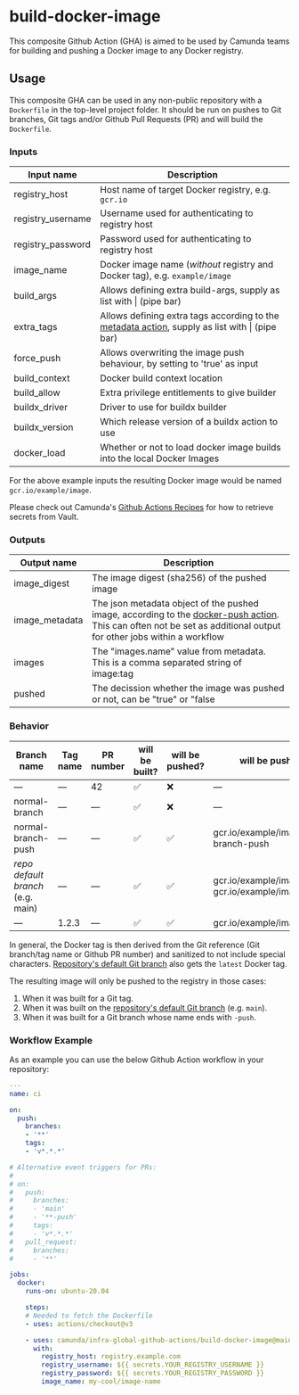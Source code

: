 # build-docker-image

This composite Github Action (GHA) is aimed to be used by Camunda teams for building and pushing a Docker image to any Docker registry.

## Usage

This composite GHA can be used in any non-public repository with a `Dockerfile` in the top-level project folder. It should be run on pushes to Git branches, Git tags and/or Github Pull Requests (PR) and will build the `Dockerfile`.

### Inputs

| Input name        | Description                                        |
|-------------------|----------------------------------------------------|
| registry_host     | Host name of target Docker registry, e.g. `gcr.io` |
| registry_username | Username used for authenticating to registry host  |
| registry_password | Password used for authenticating to registry host  |
| image_name        | Docker image name (*without* registry and Docker tag), e.g. `example/image` |
| build_args        | Allows defining extra build-args, supply as list with \| (pipe bar) |
| extra_tags        | Allows defining extra tags according to the [metadata action](https://github.com/docker/metadata-action), supply as list with \| (pipe bar) |
| force_push        | Allows overwriting the image push behaviour, by setting to 'true' as input |
| build_context     | Docker build context location                      |
| build_allow       | Extra privilege entitlements to give builder       |
| buildx_driver     | Driver to use for buildx builder                   |
| buildx_version    | Which release version of a buildx action to use    |
| docker_load       | Whether or not to load docker image builds into the local Docker Images |

For the above example inputs the resulting Docker image would be named `gcr.io/example/image`.

Please check out Camunda's [Github Actions Recipes](https://github.com/camunda/github-actions-recipes#secrets=) for how to retrieve secrets from Vault.

### Outputs
| Output name        | Description                                        |
|--------------------|----------------------------------------------------|
| image_digest       | The image digest (sha256) of the pushed image      |
| image_metadata     | The json metadata object of the pushed image, according to the [docker-push action](https://github.com/docker/build-push-action). This can often not be set as additional output for other jobs within a workflow      |
| images             | The "images.name" value from metadata. This is a comma separated string of image:tag |
| pushed             | The decission whether the image was pushed or not, can be "true" or "false |

### Behavior

| Branch name                       | Tag name | PR number | will be built? | will be pushed? | will be pushed as                                       |
|-----------------------------------|----------|-----------|----------------|-----------------|---------------------------------------------------------|
| —                                 | —        | 42        | ✅             | ❌              | —                                                       |
| normal-branch                     | —        | —         | ✅             | ❌              | —                                                       |
| normal-branch-push                | —        | —         | ✅             | ✅              | gcr.io/example/image:normal-branch-push                 |
| *repo default branch* (e.g. main) | —        | —         | ✅             | ✅              | gcr.io/example/image:latest + gcr.io/example/image:main |
| —                                 | 1.2.3    | —         | ✅             | ✅              | gcr.io/example/image:1.2.3                              |


In general, the Docker tag is then derived from the Git reference (Git branch/tag name or Github PR number) and sanitized to not include special characters. [Repository's default Git branch](https://docs.github.com/en/repositories/configuring-branches-and-merges-in-your-repository/managing-branches-in-your-repository/changing-the-default-branch) also gets the `latest` Docker tag.

The resulting image will only be pushed to the registry in those cases:

1. When it was built for a Git tag.
1. When it was built on the [repository's default Git branch](https://docs.github.com/en/repositories/configuring-branches-and-merges-in-your-repository/managing-branches-in-your-repository/changing-the-default-branch) (e.g. `main`).
1. When it was built for a Git branch whose name ends with `-push`.

### Workflow Example

As an example you can use the below Github Action workflow in your repository:

```yaml
---
name: ci

on:
  push:
    branches:
    - '**'
    tags:
    - 'v*.*.*'

# Alternative event triggers for PRs:
#
# on:
#   push:
#     branches:
#     - 'main'
#     - '**-push'
#     tags:
#     - 'v*.*.*'
#   pull_request:
#     branches:
#     - '**'

jobs:
  docker:
    runs-on: ubuntu-20.04

    steps:
    # Needed to fetch the Dockerfile
    - uses: actions/checkout@v3

    - uses: camunda/infra-global-github-actions/build-docker-image@main
      with:
        registry_host: registry.example.com
        registry_username: ${{ secrets.YOUR_REGISTRY_USERNAME }}
        registry_password: ${{ secrets.YOUR_REGISTRY_PASSWORD }}
        image_name: my-cool/image-name
```
